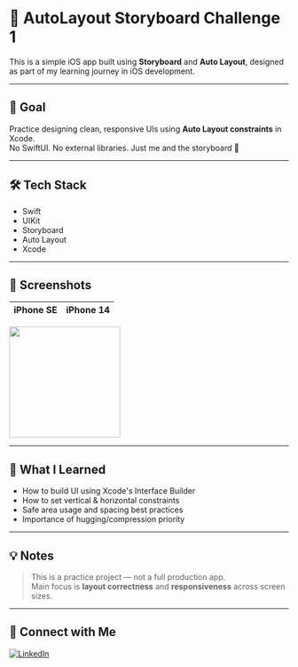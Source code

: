 # 📱 AutoLayout Storyboard Challenge 1

This is a simple iOS app built using **Storyboard** and **Auto Layout**, designed as part of my learning journey in iOS development.

---

## 🎯 Goal

Practice designing clean, responsive UIs using **Auto Layout constraints** in Xcode.  
No SwiftUI. No external libraries. Just me and the storyboard 💪

---

## 🛠️ Tech Stack

- Swift
- UIKit
- Storyboard
- Auto Layout
- Xcode

---

## 📸 Screenshots

| iPhone SE | iPhone 14 |
|----------|------------|
 <img src="Login/se.png" width="200"/> 


---

## 🚀 What I Learned

- How to build UI using Xcode's Interface Builder
- How to set vertical & horizontal constraints
- Safe area usage and spacing best practices
- Importance of hugging/compression priority

---

## 💡 Notes

> This is a practice project — not a full production app.  
> Main focus is **layout correctness** and **responsiveness** across screen sizes.

---

## 🔗 Connect with Me

[![LinkedIn](https://img.shields.io/badge/LinkedIn-blue?style=flat&logo=linkedin&logoColor=white)](https://www.linkedin.com/in/beshoy-atef-1764ab220)
